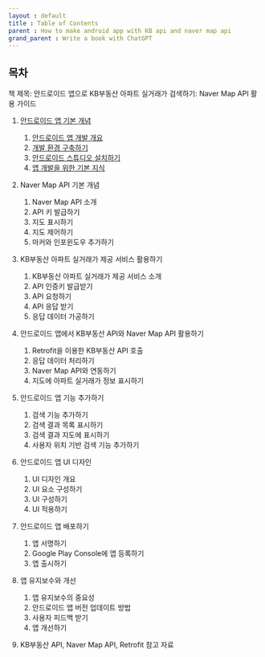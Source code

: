 ```yaml
---
layout : default
title : Table of Contents
parent : How to make android app with KB api and naver map api
grand_parent : Write a book with ChatGPT 
---
```


## 목차

책 제목: 안드로이드 앱으로 KB부동산 아파트 실거래가 검색하기: Naver Map API 활용 가이드

1. [안드로이드 앱 기본 개념](./chapter1.md)

    1. [안드로이드 앱 개발 개요](./chapter1.md#안드로이드-앱-개발-개요)
    2. [개발 환경 구축하기](./chapter1.md#개발-환경-구축하기)
    3. [안드로이드 스튜디오 설치하기](./chapter1.md#안드로이드-스튜디오-설치하기)
    4. [앱 개발을 위한 기본 지식](./chapter1.md#안드로이드-앱-개발-개요)

2. Naver Map API 기본 개념

    1. Naver Map API 소개
    2. API 키 발급하기
    3. 지도 표시하기
    4. 지도 제어하기
    5. 마커와 인포윈도우 추가하기

3.  KB부동산 아파트 실거래가 제공 서비스 활용하기

    1. KB부동산 아파트 실거래가 제공 서비스 소개
    2. API 인증키 발급받기
    3. API 요청하기
    4. API 응답 받기
    5. 응답 데이터 가공하기

4. 안드로이드 앱에서 KB부동산 API와 Naver Map API 활용하기

    1. Retrofit을 이용한 KB부동산 API 호출
    2. 응답 데이터 처리하기
    3. Naver Map API와 연동하기
    4. 지도에 아파트 실거래가 정보 표시하기

5. 안드로이드 앱 기능 추가하기

    1. 검색 기능 추가하기
    2. 검색 결과 목록 표시하기
    3. 검색 결과 지도에 표시하기
    4. 사용자 위치 기반 검색 기능 추가하기

6. 안드로이드 앱 UI 디자인

    1. UI 디자인 개요
    2. UI 요소 구성하기
    3. UI 구성하기
    4. UI 적용하기

7. 안드로이드 앱 배포하기

    1. 앱 서명하기
    2. Google Play Console에 앱 등록하기
    3. 앱 출시하기

8. 앱 유지보수와 개선

    1. 앱 유지보수의 중요성
    2. 안드로이드 앱 버전 업데이트 방법
    3. 사용자 피드백 받기
    4. 앱 개선하기

9. KB부동산 API, Naver Map API, Retrofit 참고 자료